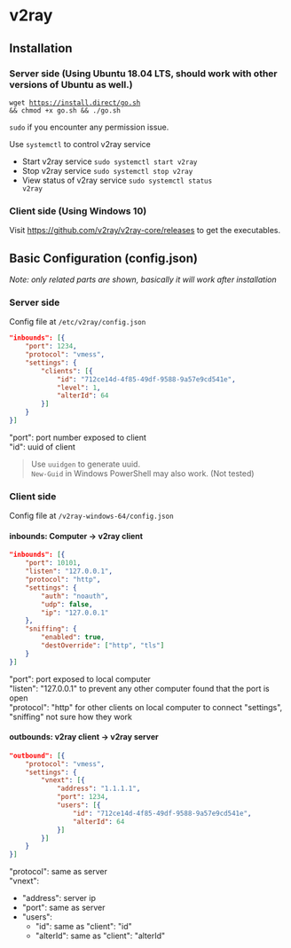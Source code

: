 # v2ray
## Installation
### Server side (Using Ubuntu 18.04 LTS, should work with other versions of Ubuntu as well.)
<code>wget https://install.direct/go.sh && chmod +x go.sh && ./go.sh</code>

<code>sudo</code> if you encounter any permission issue.

Use <code>systemctl</code> to control v2ray service
* Start v2ray service <code>sudo systemctl start v2ray</code>
* Stop v2ray service <code>sudo systemctl stop v2ray</code>
* View status of v2ray service <code>sudo systemctl status v2ray</code>

### Client side (Using Windows 10)
Visit https://github.com/v2ray/v2ray-core/releases to get the executables.

## Basic Configuration (config.json)
*Note: only related parts are shown, basically it will work after installation*
### Server side
Config file at <code>/etc/v2ray/config.json</code>
```json
"inbounds": [{
    "port": 1234,
    "protocol": "vmess",
    "settings": {
        "clients": [{
            "id": "712ce14d-4f85-49df-9588-9a57e9cd541e",
            "level": 1,
            "alterId": 64
        }]
    }
}]
```
"port": port number exposed to client\
"id": uuid of client
> Use <code>uuidgen</code> to generate uuid.\
> <code>New-Guid</code> in Windows PowerShell may also work. (Not tested)

### Client side
Config file at <code>/v2ray-windows-64/config.json</code>

#### inbounds: Computer -> v2ray client
```json
"inbounds": [{
    "port": 10101,
    "listen": "127.0.0.1",
    "protocol": "http",
    "settings": {
        "auth": "noauth",
        "udp": false,
        "ip": "127.0.0.1"
    },
    "sniffing": {
        "enabled": true,
        "destOverride": ["http", "tls"]
    }
}]
```
"port": port exposed to local computer\
"listen": "127.0.0.1" to prevent any other computer found that the port is open\
"protocol": "http" for other clients on local computer to connect
"settings", "sniffing" not sure how they work

#### outbounds: v2ray client -> v2ray server
```json
"outbound": [{
    "protocol": "vmess",
    "settings": {
        "vnext": [{
            "address": "1.1.1.1",
            "port": 1234,
            "users": [{
                "id": "712ce14d-4f85-49df-9588-9a57e9cd541e",
                "alterId": 64
            }]
        }]
    }
}]
```
"protocol": same as server\
"vnext":
- "address": server ip
- "port": same as server
- "users":
    - "id": same as "client": "id"
    - "alterId": same as "client": "alterId"